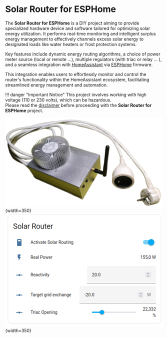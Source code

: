 # Solar Router for ESPHome

The **Solar Router for ESPHome** is a DIY project aiming to provide specialized hardware device and software tailored for optimizing solar energy utilization. It performs real-time monitoring and intelligent surplus energy management to effectively channels excess solar energy to designated loads like water heaters or frost protection systems. 

Key features include dynamic energy routing algorithms, a choice of power meter source (local or remote ...), multiple regulators (with triac or relay ... ), and a seamless integration with [HomeAssistant](http://home-assistant.io) via [ESPHome](http://esphome.io) firmware. 

This integration enables users to effortlessly monitor and control the router's functionality within the HomeAssistant ecosystem, facilitating streamlined energy management and automation.

!!! danger "Important Notice"
    This project involves working with high voltage (110 or 230 volts), which can be hazardous.  
    Please read the [disclaimer](disclamer.md) before proceeding with the **Solar Router for ESPHome** project. 

![SolarRouterClosed](images/SolarRouterClosed.png){width=350}
![Dashboard](images/SolarRouterInHomeAssistantDashboard.png){width=350}